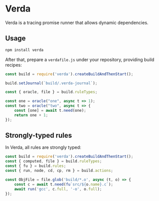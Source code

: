 # Verda

Verda is a tracing promise runner that allows dynamic dependencies.

## Usage

```bash
npm install verda
```

After that, prepare a `verdafile.js` under your repository, providing build recipes:

```js
const build = require('verda').createBuildAndThenStart();

build.setJournal(`build/.verda-journal`);

const { oracle, file } = build.ruleTypes;

const one = oracle("one", async t => 1);
const two = oracle("two", async t => {
    const [one] = await t.need(one);
    return one + 1;
});
```

## Strongly-typed rules

In Verda, all rules are strongly typed:

```typescript
const build = require('verda').createBuildAndThenStart();
const { computed, file } = build.ruleTypes;
const { fu } = build.rules;
const { run, node, cd, cp, rm } = build.actions;

const ObjFile = file.glob('build/*.o', async (t, o) => {
    const c = await t.need(fu`src/${o.name}.c`);
    await run('gcc', c.full, '-o', o.full);
});
```

